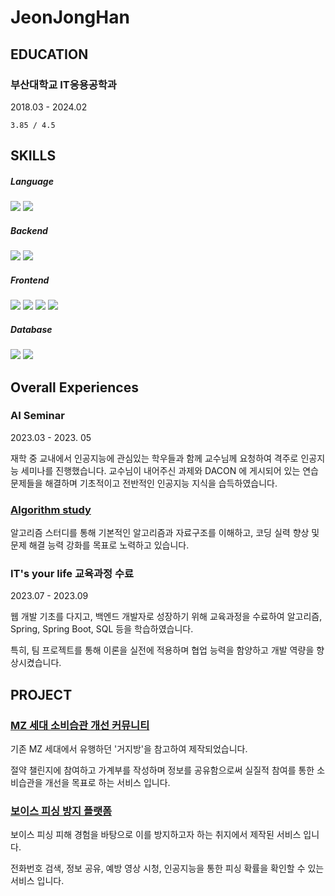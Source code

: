 # JeonJongHan

## EDUCATION

### 부산대학교 IT응용공학과
<p>2018.03 - 2024.02</p>

`3.85 / 4.5`

## SKILLS
<div>
<h5>Language</h5>
<img src="https://img.shields.io/badge/java-007396?style=for-the-badge&logo=Java&logoColor=white">
<img src="https://img.shields.io/badge/pyhon-FFFFFF?style=for-the-badge&logo=python&logoColor=3776AB">
<h5>Backend</h5>
<img src="https://img.shields.io/badge/spring-6DB33F?style=for-the-badge&logo=spring&logoColor=white">
<img src="https://img.shields.io/badge/Spring Boot-6DB33F?style=for-the-badge&logo=Spring Boot&logoColor=white">
<h5>Frontend</h5>
<img src="https://img.shields.io/badge/react-61DAFB?style=for-the-badge&logo=react&logoColor=black"> 
<img src="https://img.shields.io/badge/html5-E34F26?style=for-the-badge&logo=html5&logoColor=white"> 
<img src="https://img.shields.io/badge/css-1572B6?style=for-the-badge&logo=css3&logoColor=white"> 
<img src="https://img.shields.io/badge/javascript-F7DF1E?style=for-the-badge&logo=javascript&logoColor=black">
<h5>Database</h5>
<img src="https://img.shields.io/badge/oracle-F80000?style=for-the-badge&logo=oracle&logoColor=white"> 
<img src="https://img.shields.io/badge/mysql-4479A1?style=for-the-badge&logo=mysql&logoColor=white"> 
</div>

## Overall Experiences

### AI Seminar
<p>2023.03 - 2023. 05</p>
<p>재학 중 교내에서 인공지능에 관심있는 학우들과 함께 교수님께 요청하여 격주로 인공지능 세미나를 진행했습니다. 교수님이 내어주신 과제와 DACON 에 게시되어 있는 연습문제들을 해결하며 기초적이고 전반적인 인공지능 지식을 습득하였습니다.</p>

### <a href = "https://github.com/JonghanJeon/BOJ-Alss">Algorithm study</a>
<p>알고리즘 스터디를 통해 기본적인 알고리즘과 자료구조를 이해하고, 코딩 실력 향상 및 문제 해결 능력 강화를 목표로 노력하고 있습니다.</p>

### IT's your life 교육과정 수료
<p>2023.07 - 2023.09</p>
<p>웹 개발 기초를 다지고, 백엔드 개발자로 성장하기 위해 교육과정을 수료하여 알고리즘, Spring, Spring Boot, SQL 등을 학습하였습니다.</p>
<p>특히, 팀 프로젝트를 통해 이론을 실전에 적용하며 협업 능력을 함양하고 개발 역량을 향상시켰습니다.</p>

## PROJECT

### <a href = "https://github.com/JonghanJeon/WGWG_BACK">MZ 세대 소비습관 개선 커뮤니티</a>

<p>기존 MZ 세대에서 유행하던 '거지방'을 참고하여 제작되었습니다. </p>
<p>절약 챌린지에 참여하고 가계부를 작성하며 정보를 공유함으로써 실질적 참여를 통한 소비습관을 개선을 목표로 하는 서비스 입니다.</p>

### <a href = "https://github.com/JonghanJeon/NPS_Front">보이스 피싱 방지 플랫폼</a>

<p>보이스 피싱 피해 경험을 바탕으로 이를 방지하고자 하는 취지에서 제작된 서비스 입니다.</p>
<p>전화번호 검색, 정보 공유, 예방 영상 시청, 인공지능을 통한 피싱 확률을 확인할 수 있는 서비스 입니다.</p>

